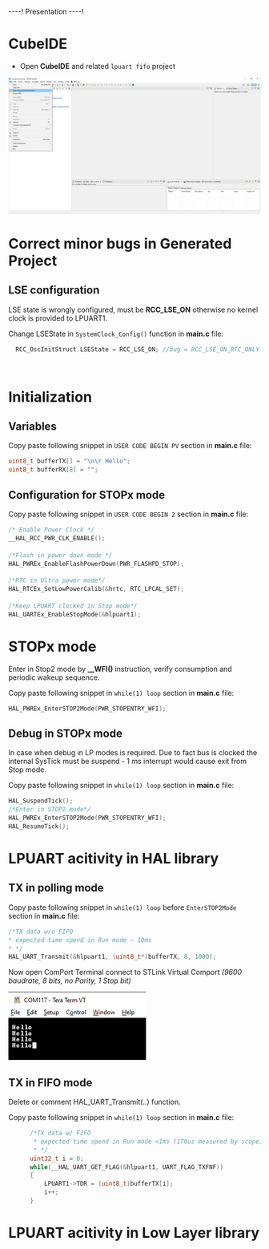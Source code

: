 ----!
Presentation
----!

# CubeIDE
- Open **CubeIDE** and related `lpuart fifo` project

![image](./img/open_project.png)

# Correct minor bugs in Generated Project
## LSE configuration
LSE state is wrongly configured, must be **RCC_LSE_ON** otherwise no kernel clock is provided to LPUART1.

Change LSEState in `SystemClock_Config()` function in **main.c** file:

```c
  RCC_OscInitStruct.LSEState = RCC_LSE_ON; //bug = RCC_LSE_ON_RTC_ONLY
```
<br />

# Initialization

## Variables

Copy paste following snippet in `USER CODE BEGIN PV` section in **main.c** file:

```c
uint8_t bufferTX[] = "\n\r Hello";
uint8_t bufferRX[8] = "";
```

## Configuration for STOPx mode
Copy paste following snippet in `USER CODE BEGIN 2` section in **main.c** file:

```c
/* Enable Power Clock */
__HAL_RCC_PWR_CLK_ENABLE();

/*Flash in power down mode */
HAL_PWREx_EnableFlashPowerDown(PWR_FLASHPD_STOP);

/*RTC in Ultra power mode*/
HAL_RTCEx_SetLowPowerCalib(&hrtc, RTC_LPCAL_SET);

/*Keep LPUART clocked in Stop mode*/
HAL_UARTEx_EnableStopMode(&hlpuart1);
```

# STOPx mode
Enter in Stop2 mode by **__WFI()** instruction, verify consumption and periodic wakeup sequence.

Copy paste following snippet in `while(1) loop` section in **main.c** file:

```c
HAL_PWREx_EnterSTOP2Mode(PWR_STOPENTRY_WFI); 
```

## Debug in STOPx mode
In case when debug in LP modes is required. Due to fact bus is clocked the internal SysTick must be suspend - 1 ms interrupt would cause exit from Stop mode.

Copy paste following snippet in `while(1) loop` section in **main.c** file:

```c
HAL_SuspendTick();
/*Enter in STOP2 mode*/
HAL_PWREx_EnterSTOP2Mode(PWR_STOPENTRY_WFI); 
HAL_ResumeTick();
```

# LPUART acitivity in HAL library

## TX in polling mode
Copy paste following snippet in `while(1) loop` before `EnterSTOP2Mode` section in **main.c** file:

```c
/*TX data w/o FIFO
* expected time spend in Run mode ~ 10ms
* */
HAL_UART_Transmit(&hlpuart1, (uint8_t*)bufferTX, 8, 1000);
```
<p> </p>

Now open ComPort Terminal connect to STLink Virtual Comport *(9600 baudrate, 8 bits, no Parity, 1 Stop bit)*

<p> </p>

![image](./img/terminal.png)

<p> </p>

## TX in FIFO mode
Delete or comment HAL_UART_Transmit(..) function.

Copy paste following snippet in `while(1) loop` section in **main.c** file:

```c
	  /*TX data w/ FIFO
	   * expected time spend in Run mode <1ms (170us measured by scope)
	   * */
	  uint32_t i = 0;
	  while(__HAL_UART_GET_FLAG(&hlpuart1, UART_FLAG_TXFNF))
	  {
		  LPUART1->TDR = (uint8_t)bufferTX[i];
		  i++;
	  }
```

# LPUART acitivity in Low Layer library
